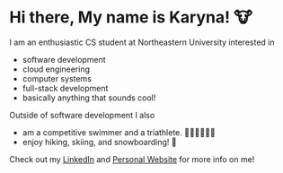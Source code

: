 # Hi there, My name is Karyna! 🐮

I am an enthusiastic CS student at Northeastern University interested in
- software development
- cloud engineering
- computer systems
- full-stack development
- basically anything that sounds cool! 

Outside of software development I also
- am a competitive swimmer and a triathlete. 🏊‍♀️🚴‍♀️🏃‍♀️
- enjoy hiking, skiing, and snowboarding! 🥾

Check out my [LinkedIn](https://www.linkedin.com/in/karynayen/) and [Personal Website](https://www.karynayen.com/) for more info on me!

<!--
**karynayen/karynayen** is a ✨ _special_ ✨ repository because its `README.md` (this file) appears on your GitHub profile.

Here are some ideas to get you started:

- 🔭 I’m currently working on ...
- 🌱 I’m currently learning ...
- 👯 I’m looking to collaborate on ...
- 🤔 I’m looking for help with ...
- 💬 Ask me about ...
- 📫 How to reach me: ...
- 😄 Pronouns: ...
- ⚡ Fun fact: ...
-->
